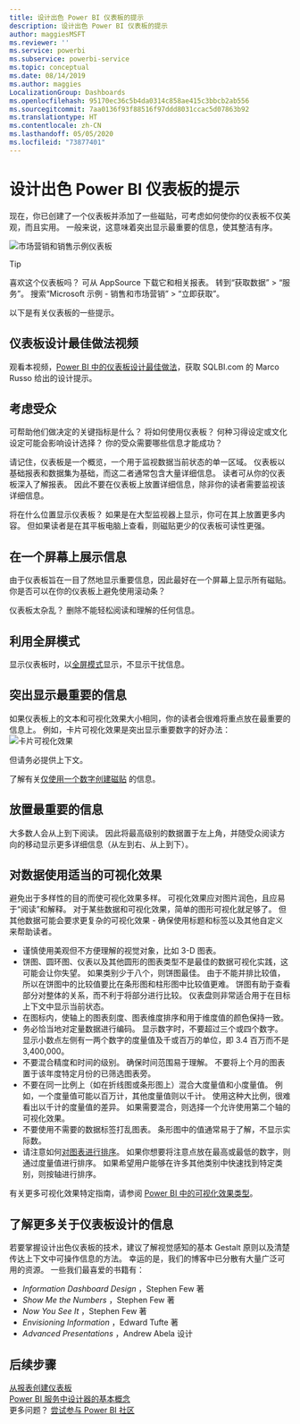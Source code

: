 ```yaml
---
title: 设计出色 Power BI 仪表板的提示
description: 设计出色 Power BI 仪表板的提示
author: maggiesMSFT
ms.reviewer: ''
ms.service: powerbi
ms.subservice: powerbi-service
ms.topic: conceptual
ms.date: 08/14/2019
ms.author: maggies
LocalizationGroup: Dashboards
ms.openlocfilehash: 95170ec36c5b4da0314c858ae415c3bbcb2ab556
ms.sourcegitcommit: 7aa0136f93f88516f97ddd8031ccac5d07863b92
ms.translationtype: HT
ms.contentlocale: zh-CN
ms.lasthandoff: 05/05/2020
ms.locfileid: "73877401"
---
```

# <a name="tips-for-designing-a-great-power-bi-dashboard"></a>设计出色 Power BI 仪表板的提示
现在，你已创建了一个仪表板并添加了一些磁贴，可考虑如何使你的仪表板不仅美观，而且实用。 一般来说，这意味着突出显示最重要的信息，使其整洁有序。

![市场营销和销售示例仪表板](media/service-dashboards-design-tips/power-bi-marketing-sample-dashboard.png)

> [!TIP]
> 喜欢这个仪表板吗？ 可从 AppSource 下载它和相关报表。 转到“获取数据” > “服务”。 搜索“Microsoft 示例 - 销售和市场营销” > “立即获取”。

以下是有关仪表板的一些提示。

## <a name="dashboard-design-best-practices-video"></a>仪表板设计最佳做法视频

观看本视频，[Power BI 中的仪表板设计最佳做法](https://www.youtube.com/watch?v=-tdkUYrzrio)，获取 SQLBI.com 的 Marco Russo 给出的设计提示。

## <a name="consider-your-audience"></a>考虑受众
可帮助他们做决定的关键指标是什么？ 将如何使用仪表板？ 何种习得设定或文化设定可能会影响设计选择？ 你的受众需要哪些信息才能成功？

请记住，仪表板是一个概览，一个用于监视数据当前状态的单一区域。 仪表板以基础报表和数据集为基础，而这二者通常包含大量详细信息。 读者可从你的仪表板深入了解报表。 因此不要在仪表板上放置详细信息，除非你的读者需要监视该详细信息。

将在什么位置显示仪表板？ 如果是在大型监视器上显示，你可在其上放置更多内容。 但如果读者是在其平板电脑上查看，则磁贴更少的仪表板可读性更强。

## <a name="tell-a-story-on-one-screen"></a>在一个屏幕上展示信息
由于仪表板旨在一目了然地显示重要信息，因此最好在一个屏幕上显示所有磁贴。 你是否可以在你的仪表板上避免使用滚动条？

仪表板太杂乱？  删除不能轻松阅读和理解的任何信息。

## <a name="make-use-of-full-screen-mode"></a>利用全屏模式
显示仪表板时，以[全屏模式](consumer/end-user-focus.md)显示，不显示干扰信息。

## <a name="accent-the-most-important-information"></a>突出显示最重要的信息
如果仪表板上的文本和可视化效果大小相同，你的读者会很难将重点放在最重要的信息上。 例如，卡片可视化效果是突出显示重要数字的好办法：  
![卡片可视化效果](media/service-dashboards-design-tips/pbi_card.png)

但请务必提供上下文。  

了解有关[仅使用一个数字创建磁贴](visuals/power-bi-visualization-card.md) 的信息。

## <a name="place-the-most-important-information"></a>放置最重要的信息
大多数人会从上到下阅读。 因此将最高级别的数据置于左上角，并随受众阅读方向的移动显示更多详细信息（从左到右、从上到下）。

## <a name="use-the-right-visualization-for-the-data"></a>对数据使用适当的可视化效果
避免出于多样性的目的而使可视化效果多样。  可视化效果应对图片润色，且应易于“阅读”和解释。  对于某些数据和可视化效果，简单的图形可视化就足够了。 但其他数据可能会要求更复杂的可视化效果 - 确保使用标题和标签以及其他自定义来帮助读者。  

* 谨慎使用美观但不方便理解的视觉对象，比如 3-D 图表。 
* 饼图、圆环图、仪表以及其他圆形的图表类型不是最佳的数据可视化实践，这可能会让你失望。 如果类别少于八个，则饼图最佳。 由于不能并排比较值，所以在饼图中的比较值要比在条形图和柱形图中比较值更难。 饼图有助于查看部分对整体的关系，而不利于将部分进行比较。 仪表盘则非常适合用于在目标上下文中显示当前状态。
* 在图标内，使轴上的图表刻度、图表维度排序和用于维度值的颜色保持一致。
* 务必恰当地对定量数据进行编码。 显示数字时，不要超过三个或四个数字。 显示小数点左侧有一两个数字的度量值及千或百万的单位，即 3.4 百万而不是 3,400,000。
* 不要混合精度和时间的级别。 确保时间范围易于理解。 不要将上个月的图表置于该年度特定月份的已筛选图表旁。
* 不要在同一比例上（如在折线图或条形图上）混合大度量值和小度量值。 例如，一个度量值可能以百万计，其他度量值则以千计。 使用这种大比例，很难看出以千计的度量值的差异。 如果需要混合，则选择一个允许使用第二个轴的可视化效果。
* 不要使用不需要的数据标签打乱图表。 条形图中的值通常易于了解，不显示实际数。
* 请注意如何[对图表进行排序](consumer/end-user-change-sort.md)。 如果你想要将注意点放在最高或最低的数字，则通过度量值进行排序。 如果希望用户能够在许多其他类别中快速找到特定类别，则按轴进行排序。  

有关更多可视化效果特定指南，请参阅 [Power BI 中的可视化效果类型](visuals/power-bi-visualization-types-for-reports-and-q-and-a.md)。  

## <a name="learn-more-about-dashboard-design"></a>了解更多关于仪表板设计的信息
若要掌握设计出色仪表板的技术，建议了解视觉感知的基本 Gestalt 原则以及清楚传达上下文中可操作信息的方法。 幸运的是，我们的博客中已分散有大量广泛可用的资源。 一些我们最喜爱的书籍有：

* *Information Dashboard Design* ，Stephen Few 著  
* *Show Me the Numbers* ，Stephen Few 著  
* *Now You See It* ，Stephen Few 著  
* *Envisioning Information* ，Edward Tufte 著  
* *Advanced Presentations* ，Andrew Abela 设计   

## <a name="next-steps"></a>后续步骤
[从报表创建仪表板](service-dashboard-create.md)  
[Power BI 服务中设计器的基本概念](service-basic-concepts.md)  
更多问题？ [尝试参与 Power BI 社区](https://community.powerbi.com/)
